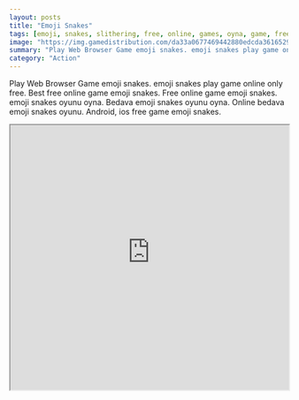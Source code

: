 ```yaml
---
layout: posts
title: "Emoji Snakes"
tags: [emoji, snakes, slithering, free, online, games, oyna, game, free, games, play, play, games]
image: "https://img.gamedistribution.com/da33a0677469442880edcda3616529ff-512x384.jpeg"
summary: "Play Web Browser Game emoji snakes. emoji snakes play game online only free. Best free online game emoji snakes. Free online game emoji snakes. emoji snakes oyunu oyna. Bedava emoji snakes oyunu oyna. Online bedava emoji snakes oyunu. Android, ios free game emoji snakes."
category: "Action"
---
```


Play Web Browser Game emoji snakes. emoji snakes play game online only free. Best free online game emoji snakes. Free online game emoji snakes. emoji snakes oyunu oyna. Bedava emoji snakes oyunu oyna. Online bedava emoji snakes oyunu. Android, ios free game emoji snakes.

<iframe width="100%" height="480px;" src="https://html5.gamedistribution.com/da33a0677469442880edcda3616529ff/"></iframe>